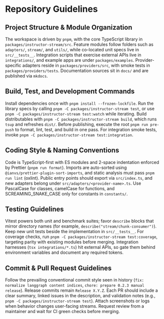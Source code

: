 # Repository Guidelines

## Project Structure & Module Organization

The workspace is driven by `pnpm`, with the core TypeScript library in `packages/instructor-stream/src`. Feature modules follow folders such as `adapters/`, `stream/`, and `utils/`, while co-located unit specs live in `src/__tests__`. Integration scripts that exercise external APIs live in `integrations/`, and example apps are under `packages/examples`. Provider-specific adapters reside in `packages/providers/src`, with smoke tests in `packages/providers/tests`. Documentation sources sit in `docs/` and are published via `mkdocs`.

## Build, Test, and Development Commands

Install dependencies once with `pnpm install --frozen-lockfile`. Run the library specs by calling `pnpm -C packages/instructor-stream test`, or use `pnpm -C packages/instructor-stream test:watch` while iterating. Build distributables with `pnpm -C packages/instructor-stream build`, which runs `tsup` and refreshes `dist/`. Before publishing, execute the root `pnpm run pre-push` to format, lint, test, and build in one pass. For integration smoke tests, invoke `pnpm -C packages/instructor-stream test:integration`.

## Coding Style & Naming Conventions

Code is TypeScript-first with ES modules and 2-space indentation enforced by Prettier (`pnpm run format`). Imports are auto-sorted using `@ianvs/prettier-plugin-sort-imports`, and static analysis must pass `pnpm run lint` (oxlint). Public entry points should export via `src/index.ts`, and new adapters belong under `src/adapters/<provider-name>.ts`. Use PascalCase for classes, camelCase for functions, and SCREAMING_SNAKE_CASE only for constants in `constants/`.

## Testing Guidelines

Vitest powers both unit and benchmark suites; favor `describe` blocks that mirror directory names (for example, `describe("stream/chunk-consumer")`). Keep new unit tests beside the implementation in `src/__tests__`. For coverage checks, run `pnpm -C packages/instructor-stream test:coverage`, targeting parity with existing modules before merging. Integration harnesses (`tsx integrations/*.ts`) hit external APIs, so gate them behind environment variables and document any required tokens.

## Commit & Pull Request Guidelines

Follow the prevailing conventional commit style seen in history (`fix: normalize langgraph content indices`, `chore: prepare 0.2.3 manual release`). Release commits remain `Release X.Y.Z`. Each PR should include a clear summary, linked issues in the description, and validation notes (e.g., `pnpm -C packages/instructor-stream test`). Attach screenshots or logs when behavior changes user-facing streams. Request review from a maintainer and wait for CI green checks before merging.
